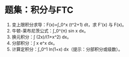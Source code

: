 # 题集：积分与FTC

1) 变上限积分求导：F(x)=∫_0^x (t^2+1) dt，求 F'(x) 与 F(x)。
2) 牛顿-莱布尼茨公式：∫_0^{π} sin x dx。
3) 换元积分：∫ (2x)/(1+x^2) dx。
4) 分部积分：∫ x e^x dx。
5) 计算定积分：∫_0^1 ln(1+x) dx（提示：分部积分或级数）。
